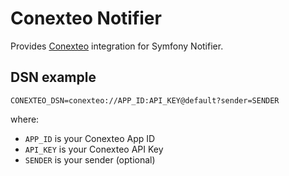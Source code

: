 Conexteo Notifier
=================

Provides [Conexteo](https://developers.conexteo.com/) integration for Symfony Notifier.

DSN example
-----------

```
CONEXTEO_DSN=conexteo://APP_ID:API_KEY@default?sender=SENDER
```

where:
- `APP_ID` is your Conexteo App ID
- `API_KEY` is your Conexteo API Key
- `SENDER` is your sender (optional)

